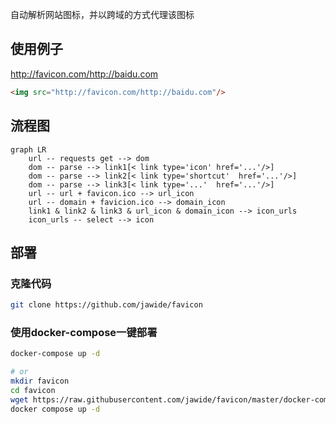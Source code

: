 自动解析网站图标，并以跨域的方式代理该图标

## 使用例子

http://favicon.com/http://baidu.com 

```html
<img src="http://favicon.com/http://baidu.com"/>
```

## 流程图

```mermaid
graph LR
    url -- requests get --> dom
    dom -- parse --> link1[< link type='icon' href='...'/>]
    dom -- parse --> link2[< link type='shortcut'  href='...'/>]
    dom -- parse --> link3[< link type='...'  href='...'/>]
    url -- url + favicon.ico --> url_icon
    url -- domain + favicion.ico --> domain_icon
    link1 & link2 & link3 & url_icon & domain_icon --> icon_urls
    icon_urls -- select --> icon
```

## 部署

### 克隆代码
```bash
git clone https://github.com/jawide/favicon
```

### 使用docker-compose一键部署
```bash
docker-compose up -d
```
```bash
# or
mkdir favicon
cd favicon
wget https://raw.githubusercontent.com/jawide/favicon/master/docker-compose.yml
docker compose up -d
```
